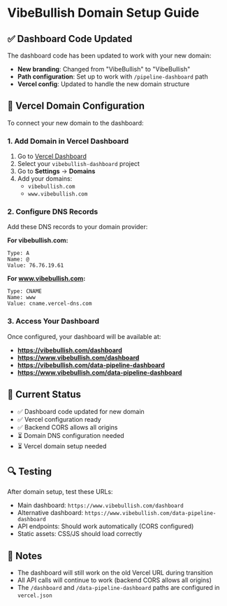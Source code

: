 # VibeBullish Domain Setup Guide

## ✅ Dashboard Code Updated

The dashboard code has been updated to work with your new domain:
- **New branding**: Changed from "VibeBullish" to "VibeBullish"
- **Path configuration**: Set up to work with `/pipeline-dashboard` path
- **Vercel config**: Updated to handle the new domain structure

## 🔧 Vercel Domain Configuration

To connect your new domain to the dashboard:

### 1. Add Domain in Vercel Dashboard
1. Go to [Vercel Dashboard](https://vercel.com/dashboard)
2. Select your `vibebullish-dashboard` project
3. Go to **Settings** → **Domains**
4. Add your domains:
   - `vibebullish.com`
   - `www.vibebullish.com`

### 2. Configure DNS Records
Add these DNS records to your domain provider:

**For vibebullish.com:**
```
Type: A
Name: @
Value: 76.76.19.61
```

**For www.vibebullish.com:**
```
Type: CNAME
Name: www
Value: cname.vercel-dns.com
```

### 3. Access Your Dashboard
Once configured, your dashboard will be available at:
- **https://vibebullish.com/dashboard**
- **https://www.vibebullish.com/dashboard**
- **https://vibebullish.com/data-pipeline-dashboard**
- **https://www.vibebullish.com/data-pipeline-dashboard**

## 🚀 Current Status

- ✅ Dashboard code updated for new domain
- ✅ Vercel configuration ready
- ✅ Backend CORS allows all origins
- ⏳ Domain DNS configuration needed
- ⏳ Vercel domain setup needed

## 🔍 Testing

After domain setup, test these URLs:
- Main dashboard: `https://www.vibebullish.com/dashboard`
- Alternative dashboard: `https://www.vibebullish.com/data-pipeline-dashboard`
- API endpoints: Should work automatically (CORS configured)
- Static assets: CSS/JS should load correctly

## 📝 Notes

- The dashboard will still work on the old Vercel URL during transition
- All API calls will continue to work (backend CORS allows all origins)
- The `/dashboard` and `/data-pipeline-dashboard` paths are configured in `vercel.json`
